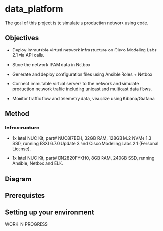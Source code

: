 # data_platform

The goal of this project is to simulate a production network using code.

## Objectives

*  Deploy immutable virtual network infrastucture on Cisco Modeling Labs 2.1
   via API calls.

*  Store the network IPAM data in Netbox

*  Generate and deploy configuration files using Ansible Roles + Netbox

*  Connect immutable virtual servers to the network and simulate production
   network traffic including unicast and multicast data flows.

*  Monitor traffic flow and telemetry data, visualize using Kibana/Grafana

## Method

### Infrastructure

*  1x Intel NUC Kit, part# NUC8I7BEH, 32GB RAM, 128GB M.2 NVMe 1.3 SSD, running
   ESXI 6.7.0 Update 3 and Cisco Modeling Labs 2.1 (Personal License).

*  1x Intel NUC Kit, part# DN2820FYKH0, 8GB RAM, 240GB SSD, running Ansible,
   Netbox and ELK.

## Diagram

## Prerequistes

## Setting up your environment

WORK IN PROGRESS
